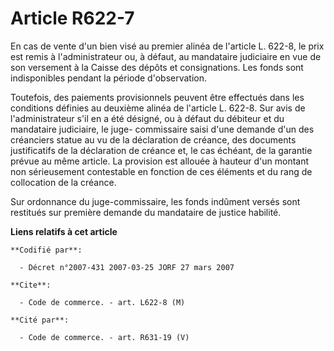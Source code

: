 # Article R622-7

En cas de vente d'un bien visé au premier alinéa de l'article L. 622-8, le prix est remis à l'administrateur ou, à défaut, au
mandataire judiciaire en vue de son versement à la Caisse des dépôts et consignations. Les fonds sont indisponibles pendant
la période d'observation.

Toutefois, des paiements provisionnels peuvent être effectués dans les conditions définies au deuxième alinéa de l'article L.
622-8. Sur avis de l'administrateur s'il en a été désigné, ou à défaut du débiteur et du mandataire judiciaire, le juge-
commissaire saisi d'une demande d'un des créanciers statue au vu de la déclaration de créance, des documents justificatifs de
la déclaration de créance et, le cas échéant, de la garantie prévue au même article. La provision est allouée à hauteur d'un
montant non sérieusement contestable en fonction de ces éléments et du rang de collocation de la créance.

Sur ordonnance du juge-commissaire, les fonds indûment versés sont restitués sur première demande du mandataire de justice
habilité.

**Liens relatifs à cet article**

	**Codifié par**:

	  - Décret n°2007-431 2007-03-25 JORF 27 mars 2007

	**Cite**:

	  - Code de commerce. - art. L622-8 (M)

	**Cité par**:

	  - Code de commerce. - art. R631-19 (V)
